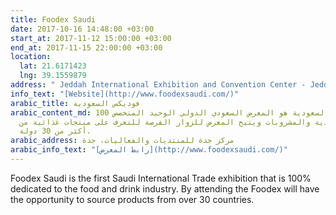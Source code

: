 ```yaml
---
title: Foodex Saudi
date: 2017-10-16 14:48:00 +03:00
start_at: 2017-11-12 15:00:00 +03:00
end_at: 2017-11-15 22:00:00 +03:00
location:
  lat: 21.6171423
  lng: 39.1559879
address: " Jeddah International Exhibition and Convention Center - Jeddah"
info_text: "[Website](http://www.foodexsaudi.com/)"
arabic_title: فوديكس السعودية
arabic_content_md: معرض فوديكس السعودية هو المعرض السعودي الدولي الوحيد المتخصص 100%
  في قطاع الأغذية والمشروبات ويتيح المعرض للزوار الفرصة للتعرف على منتجات غذائية من
  أكثر من 30 دولة.
arabic_address: مركز جدة للمنتديات والفعاليات، جدة
arabic_info_text: "[رابط المعرض](http://www.foodexsaudi.com/)"
---
```


Foodex Saudi is the first Saudi International Trade exhibition that is 100% dedicated to the food and drink industry. By attending the Foodex will have the opportunity to source products from over 30 countries.